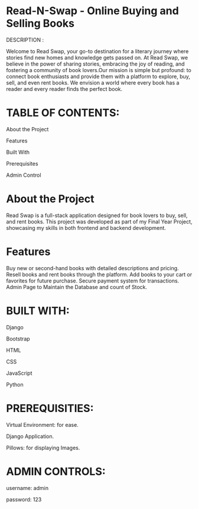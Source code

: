 # Read-N-Swap - Online Buying and Selling Books
DESCRIPTION :

Welcome to Read Swap, your go-to destination for a literary journey where stories find new homes and knowledge gets passed on. At Read Swap, we believe in the power of sharing stories, embracing the joy of reading, and fostering a community of book lovers.Our mission is simple but profound: to connect book enthusiasts and provide them with a platform to explore, buy, sell, and even rent books. We envision a world where every book has a reader and every reader finds the perfect book.

# TABLE OF CONTENTS:
About the Project

Features

Built With

Prerequisites 

Admin Control

# About the Project

Read Swap is a full-stack application designed for book lovers to buy, sell, and rent books. This project was developed as part of my Final Year Project, showcasing my skills in both frontend and backend development.

# Features
Buy new or second-hand books with detailed descriptions and pricing.
Resell books and rent books through the platform.
Add books to your cart or favorites for future purchase.
Secure payment system for transactions.
Admin Page to Maintain the Database and count of Stock.

# BUILT WITH:

Django

Bootstrap

HTML

CSS

JavaScript

Python

# PREREQUISITIES:

Virtual Environment: for ease.

Django Application.

Pillows: for displaying Images.

# ADMIN CONTROLS: 

username: admin 

password: 123

